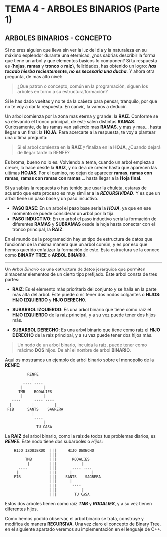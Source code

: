 # TEMA 4 - ARBOLES BINARIOS (Parte 1)
## **ARBOLES BINARIOS - CONCEPTO**
Si no eres alguien que lleva sin ver la luz del dia y la naturaleza en su máximo esplendor durante una eternidad, ¿nos sabrias describir la forma que tiene un arbol y que elementos basicos lo componen? Si tu respuesta es {**hojas**, **ramas** y **tronco** o **raiz**}, felicidades, has obtenido un logro: ***has tocado hierba recientemente, no es necesaria una ducha.*** Y ahora otra pregunta, de mas alto nivel: 
> ¿Que patron o concepto, común en la programación, siguen los arboles en torno a su estructura/formación? 

Si le has dado vueltas y no te da la cabeza para pensar, tranquilo, por que no te voy a dar la respuesta. En canvio, la vamos a deducir.

Un arbol comienza por la zona mas eterna y grande: la **RAIZ**. Conforme se va elevando el tronco principal, de este salen distintas **RAMAS**. Curiosamente, de las ramas van saliendo mas **RAMAS**, y mas y mas... hasta llegar a un final: la **HOJA**. Para acercarte a la respuesta, te voy a plantear una ultima pregunta: 

>Si el arbol comienza en la **RAIZ** y finaliza en la **HOJA**, ¿Cuando dejará de llegar tarde la RENFE? 

Es broma, bueno no lo es. Volviendo al tema, cuando un arbol empieza a crecer, lo hace desde la **RAIZ**, y no deja de crecer hasta que aparecen las ultimas **HOJAS**. Por el camino, no dejan de aparecer **ramas**, **ramas con ramas**, **ramas con ramas con ramas** ... hasta llegar a la **Hoja final**. 

Si ya sabias la respuesta o has tenido que usar la chuleta, estaras de acuerdo que este proceso es muy similiar a la ***RECURSIVIDAD***. Y es que un arbol tiene un paso base y un paso inductivo. 
- **PASO BASE**: En un arbol el paso base seria la ***HOJA***, ya que en ese momento se puede considerar un arbol por la tija.
- **PASO INDUCTIVO**: En un arbol el paso inductivo seria la formación de diferentes **RAMAS** y **SUBRAMAS** desde la hoja hasta conectar con el tronco principal, la **RAIZ**.

En el mundo de la programación hay un tipo de estructura de datos que funcionan de la misma manera que un arbol común, y es por eso que hemos querido enfatizar la formación de este. Esta estructura se la conoce como **BINARY TREE** o **ARBOL BINARIO**.

---

Un *Arbol Binario* es una estructura de datos jerarquica que permiten almacenar elementos de un cierto tipo prefijado. Este arbol consta de tres partes:
- **RAIZ**: Es el elemento más prioritario del conjunto y se halla en la parte más alta del arbol. Este puede o no tener dos nodos colgantes o **HIJOS**: **HIJO IZQUIERDO** y **HIJO DERECHO**.

- **SUBARBOL IZQUIERDO**: Es una arbol binario que tiene como raiz el **HIJO IZQUIERDO** de la raiz principal, y a su vez puede tener dos hijos más.

- **SUBARBOL DERECHO**: Es una arbol binario que tiene como raiz el **HIJO DERECHO** de la raiz principal, y a su vez puede tener dos hijos más.

> Un nodo de un arbol binario, incluida la raiz, puede tener como máximo **DOS** hijos. De ahí el nombre de arbol **BINARIO**.

Aqui os mostramos un ejemplo de arbol binario sobre el monopolio de la **RENFE**:

```
          RENFE
            |
        ---- ----
       |         |
      TMB    RODALIES
       |         |
   ----      ---- ----
  |         |         |
 FIB      SANTS    SAGRERA
            |
             ----
                 |
              TU CASA
```

La **RAIZ** del arbol binario, como la raiz de todos tus problemas diarios, es ***RENFE***. Este nodo tiene dos subarboles o *Hijos*:

```
    HIJO IZQUIERDO  |||     HIJO DERECHO 
                    |||
         TMB        |||       RODALIES
          |         |||           |
      ----          |||       ---- ----
     |              |||      |         |
    FIB             |||    SANTS    SAGRERA
                    |||      |
                    |||       ----
                    |||           |
                    |||        TU CASA
```
Estos dos arboles tienen como raiz ***TMB*** y ***RODALIES***, y a su vez tienen diferentes hijos.

Como hemos podido observar, el arbol binario se trata, construye y modifica de manera **RECURSIVA**. Una vez claro el concepto de Binary Tree, en el siguiente apartado veremos su implementación en el lenguaje de C++.